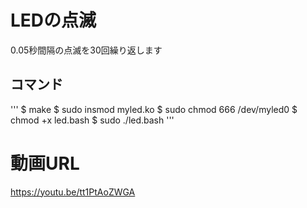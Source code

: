 # LEDの点滅
0.05秒間隔の点滅を30回繰り返します

## コマンド
'''
$ make
$ sudo insmod myled.ko
$ sudo chmod 666 /dev/myled0
$ chmod +x led.bash
$ sudo ./led.bash
'''

# 動画URL
https://youtu.be/tt1PtAoZWGA
